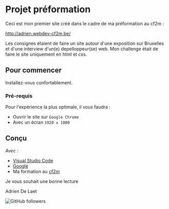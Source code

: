 # Projet préformation
Ceci est mon premier site créé dans le cadre de ma préformation au cf2m :

http://adrien.webdev-cf2m.be/

Les consignes étaient de faire un site autour d'une exposition sur Bruxelles et d'une interview d'un(e) depelloppeur(se) web.
Mon challenge était de faire le site uniquement en html et css.

## Pour commencer
Installez-vous confortablement.

### Pré-requis
Pour l'expérience la plus optimale, il vous faudra :
* Ouvrir le site sur ``Google Chrome``
* Avec un écran ``1920 x 1080``

## Conçu

_Avec :_
  - [Visual Studio Code](https://code.visualstudio.com/) 
  - [Google](https://www.google.be/)
  - Ma formation au [cf2m](https://www.cf2m.be/)
  
 Je vous souhait une bonne lecture
 
 Adrien De Laet  
 
![GitHub followers](https://img.shields.io/github/followers/mcdibou?color=4&style=social)
